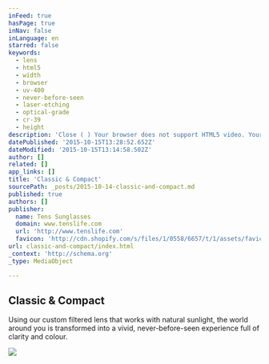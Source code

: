 ```yaml
---
inFeed: true
hasPage: true
inNav: false
inLanguage: en
starred: false
keywords:
  - lens
  - html5
  - width
  - browser
  - uv-400
  - never-before-seen
  - laser-etching
  - optical-grade
  - cr-39
  - height
description: 'Close ( ) Your browser does not support HTML5 video. Your browser does not support HTML5 video. Using our custom filtered lens that works with natural sunlight, the world around you is transformed into a vivid, never-before-seen experience full of clarity and colour.'
datePublished: '2015-10-15T13:28:52.652Z'
dateModified: '2015-10-15T13:14:58.502Z'
author: []
related: []
app_links: []
title: 'Classic & Compact'
sourcePath: _posts/2015-10-14-classic-and-compact.md
published: true
authors: []
publisher:
  name: Tens Sunglasses
  domain: www.tenslife.com
  url: 'http://www.tenslife.com'
  favicon: 'http://cdn.shopify.com/s/files/1/0558/6657/t/1/assets/favicon.ico?13202016476088145056'
url: classic-and-compact/index.html
_context: 'http://schema.org'
_type: MediaObject

---
```

<article style=""><h1>Classic &amp; Compact</h1><p>Using our custom filtered lens that works with natural sunlight, the world around you is transformed into a vivid, never-before-seen experience full of clarity and colour.</p><img src="http://cdn.shopify.com/s/files/1/0558/6657/products/Classic-Black-FarLeft_grande.png?v=1431448420" /></article>